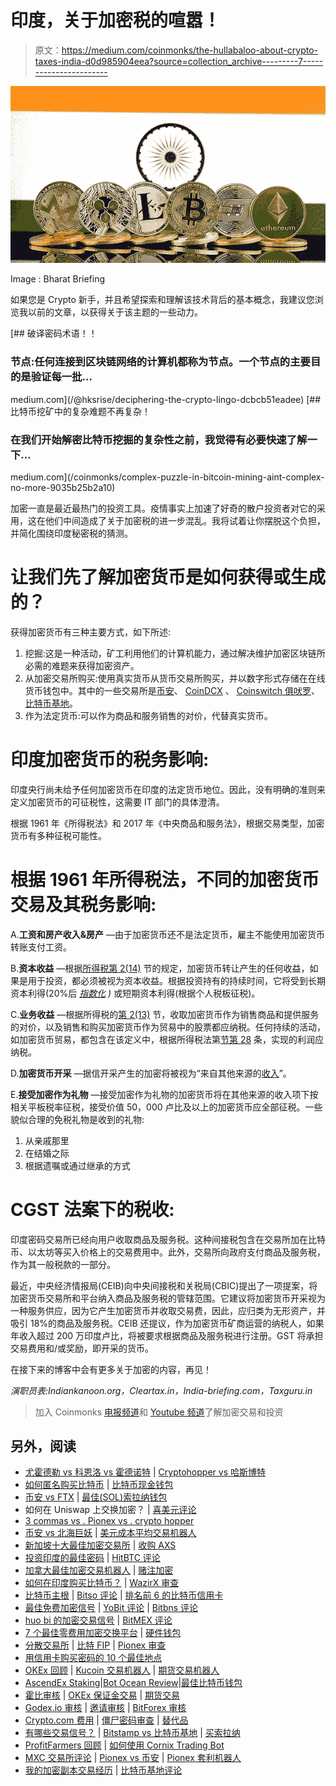 # 印度，关于加密税的喧嚣！

> 原文：<https://medium.com/coinmonks/the-hullabaloo-about-crypto-taxes-india-d0d985904eea?source=collection_archive---------7----------------------->

![](img/f2fc0e7ad49e1e5475bb74b97b67ad88.png)

Image : Bharat Briefing

如果您是 Crypto 新手，并且希望探索和理解该技术背后的基本概念，我建议您浏览我以前的文章，以获得关于该主题的一些动力。

[](/@hksrise/deciphering-the-crypto-lingo-dcbcb51eadee) [## 破译密码术语！！

### 节点:任何连接到区块链网络的计算机都称为节点。一个节点的主要目的是验证每一批…

medium.com](/@hksrise/deciphering-the-crypto-lingo-dcbcb51eadee) [](/coinmonks/complex-puzzle-in-bitcoin-mining-aint-complex-no-more-9035b25b2a10) [## 比特币挖矿中的复杂难题不再复杂！

### 在我们开始解密比特币挖掘的复杂性之前，我觉得有必要快速了解一下…

medium.com](/coinmonks/complex-puzzle-in-bitcoin-mining-aint-complex-no-more-9035b25b2a10) 

加密一直是最近最热门的投资工具。疫情事实上加速了好奇的散户投资者对它的采用，这在他们中间造成了关于加密税的进一步混乱。我将试着让你摆脱这个负担，并简化围绕印度秘密税的猜测。

# 让我们先了解加密货币是如何获得或生成的？

获得加密货币有三种主要方式，如下所述:

1.  挖掘:这是一种活动，矿工利用他们的计算机能力，通过解决维护加密区块链所必需的难题来获得加密资产。
2.  从加密交易所购买:使用真实货币从货币交易所购买，并以数字形式存储在在线货币钱包中。其中的一些交易所是[币安](https://www.binance.com/en)、 [CoinDCX](https://coindcx.com/) 、 [Coinswitch 俱吠罗](https://coinswitch.co/)、[比特币基地](https://www.coinbase.com/)。
3.  作为法定货币:可以作为商品和服务销售的对价，代替真实货币。

# 印度加密货币的税务影响:

印度央行尚未给予任何加密货币在印度的法定货币地位。因此，没有明确的准则来定义加密货币的可征税性，这需要 IT 部门的具体澄清。

根据 1961 年《所得税法》和 2017 年《中央商品和服务法》，根据交易类型，加密货币有多种征税可能性。

# 根据 1961 年所得税法，不同的加密货币交易及其税务影响:

A.**工资和房产收入&房产** —由于加密货币还不是法定货币，雇主不能使用加密货币转账支付工资。

B.**资本收益** —根据[所得税第 2(14)](https://indiankanoon.org/doc/1944929/) 节的规定，加密货币转让产生的任何收益，如果是用于投资，都必须被视为资本收益。根据投资持有的持续时间，它将受到长期资本利得(20%后 [*指数化*](https://cleartax.in/s/indexation-helps-reduce-tax-debt-fund-gains#:~:text=Indexation%20is%20used%20to%20adjust,effectively%20means%20a%20lower%20tax.&text=The%20rate%20of%20inflation%20to,Cost%20Inflation%20Index%20(CII).) *)* 或短期资本利得(根据个人税板征税)。

C.**业务收益** —根据所得税的[第 2(13)](https://indiankanoon.org/doc/1272810/) 节，收取加密货币作为销售商品和提供服务的对价，以及销售和购买加密货币作为贸易中的股票都应纳税。任何持续的活动，如加密货币贸易，都包含在该定义中，根据所得税法第[节第 28](https://taxguru.in/income-tax/section-28-profits-gains-business-profession.html) 条，实现的利润应纳税。

D.**加密货币开采** —据信开采产生的加密将被视为“来自其他来源的[收入](https://taxguru.in/income-tax/notes-income-sources.html)”。

E.**接受加密作为礼物** —接受加密作为礼物的加密货币将在其他来源的收入项下按相关平板税率征税，接受价值 50，000 卢比及以上的加密货币应全部征税。一些貌似合理的免税礼物是收到的礼物:

1.  从亲戚那里
2.  在结婚之际
3.  根据遗嘱或通过继承的方式

# CGST 法案下的税收:

印度密码交易所已经向用户收取商品及服务税。这种间接税包含在交易所加在比特币、以太坊等买入价格上的交易费用中。此外，交易所向政府支付商品及服务税，作为其一般税款的一部分。

最近，中央经济情报局(CEIB)向中央间接税和关税局(CBIC)提出了一项提案，将加密货币交易所和平台纳入商品及服务税的管辖范围。它建议将加密货币开采视为一种服务供应，因为它产生加密货币并收取交易费，因此，应归类为无形资产，并吸引 18%的商品及服务税。CEIB 还提议，作为加密货币矿商运营的纳税人，如果年收入超过 200 万印度卢比，将被要求根据商品及服务税进行注册。GST 将承担交易费用和/或奖励，即开采的货币。

在接下来的博客中会有更多关于加密的内容，再见！

*演职员表:Indiankanoon.org，Cleartax.in，India-briefing.com，Taxguru.in*

> 加入 Coinmonks [电报频道](https://t.me/coincodecap)和 [Youtube 频道](https://www.youtube.com/c/coinmonks/videos)了解加密交易和投资

## 另外，阅读

*   [尤霍德勒 vs 科恩洛 vs 霍德诺特](/coinmonks/youhodler-vs-coinloan-vs-hodlnaut-b1050acde55a) | [Cryptohopper vs 哈斯博特](https://blog.coincodecap.com/cryptohopper-vs-haasbot)
*   [如何匿名购买比特币](https://blog.coincodecap.com/buy-bitcoin-anonymously) | [比特币现金钱包](https://blog.coincodecap.com/bitcoin-cash-wallets)
*   [币安 vs FTX](https://blog.coincodecap.com/binance-vs-ftx) | [最佳(SOL)索拉纳钱包](https://blog.coincodecap.com/solana-wallets)
*   如何在 Uniswap 上交换加密？ | [喜美元评论](https://blog.coincodecap.com/hi-dollar-review)
*   [3 commas vs . Pionex vs . crypto hopper](https://blog.coincodecap.com/3commas-vs-pionex-vs-cryptohopper)
*   [币安 vs 北海巨妖](https://blog.coincodecap.com/binance-vs-kraken) | [美元成本平均交易机器人](https://blog.coincodecap.com/pionex-dca-bot)
*   [新加坡十大最佳加密交易所](https://blog.coincodecap.com/crypto-exchange-in-singapore) | [收购 AXS](https://blog.coincodecap.com/buy-axs-token)
*   [投资印度的最佳密码](https://blog.coincodecap.com/best-crypto-to-invest-in-india-in-2021) | [HitBTC 评论](/coinmonks/hitbtc-review-c5143c5d53c2)
*   [加拿大最佳加密交易机器人](https://blog.coincodecap.com/5-best-crypto-trading-bots-in-canada) | [赌注加密](https://blog.coincodecap.com/staking-crypto)
*   [如何在印度购买比特币？](/coinmonks/buy-bitcoin-in-india-feb50ddfef94) | [WazirX 审查](/coinmonks/wazirx-review-5c811b074f5b)
*   [比特币主根](https://blog.coincodecap.com/bitcoin-taproot) | [Bitso 评论](https://blog.coincodecap.com/bitso-review) | [排名前 6 的比特币信用卡](/coinmonks/bitcoin-credit-card-bc8ab6f377c6)
*   [最佳免费加密信号](https://blog.coincodecap.com/free-crypto-signals) | [YoBit 评论](/coinmonks/yobit-review-175464162c62) | [Bitbns 评论](/coinmonks/bitbns-review-38256a07e161)
*   [huo bi 的加密交易信号](https://blog.coincodecap.com/huobi-crypto-trading-signals) | [BitMEX 评论](https://blog.coincodecap.com/bitmex-review)
*   [7 个最佳零费用加密交换平台](https://blog.coincodecap.com/zero-fee-crypto-exchanges) | [硬件钱包](/coinmonks/hardware-wallets-dfa1211730c6)
*   [分散交易所](https://blog.coincodecap.com/what-are-decentralized-exchanges) | [比特 FIP](https://blog.coincodecap.com/bitbns-fip) | [Pionex 审查](https://blog.coincodecap.com/pionex-review-exchange-with-crypto-trading-bot)
*   [用信用卡购买密码的 10 个最佳地点](https://blog.coincodecap.com/buy-crypto-with-credit-card)
*   [OKEx 回顾](/coinmonks/okex-review-6b369304110f) | [Kucoin 交易机器人](/coinmonks/kucoin-trading-bot-automate-your-trades-8cf0ca2138e0) | [期货交易机器人](/coinmonks/futures-trading-bots-5a282ccee3f5)
*   [AscendEx Staking](https://blog.coincodecap.com/ascendex-staking)|[Bot Ocean Review](https://blog.coincodecap.com/bot-ocean-review)|[最佳比特币钱包](https://blog.coincodecap.com/bitcoin-wallets-india)
*   [霍比审核](https://blog.coincodecap.com/huobi-review) | [OKEx 保证金交易](https://blog.coincodecap.com/okex-margin-trading) | [期货交易](https://blog.coincodecap.com/futures-trading)
*   [Godex.io 审核](/coinmonks/godex-io-review-7366086519fb) | [邀请审核](/coinmonks/invity-review-70f3030c0502) | [BitForex 审核](https://blog.coincodecap.com/bitforex-review)
*   [Crypto.com 费用](/coinmonks/binance-fees-8588ec17965) | [僵尸密码审查](/coinmonks/botcrypto-review-2021-build-your-own-trading-bot-coincodecap-6b8332d736c7) | [替代品](https://blog.coincodecap.com/crypto-com-alternatives)
*   [有哪些交易信号？](https://blog.coincodecap.com/trading-signal) | [Bitstamp vs 比特币基地](https://blog.coincodecap.com/bitstamp-coinbase) | [买索拉纳](https://blog.coincodecap.com/buy-solana)
*   [ProfitFarmers 回顾](https://blog.coincodecap.com/profitfarmers-review) | [如何使用 Cornix Trading Bot](https://blog.coincodecap.com/cornix-trading-bot)
*   [MXC 交易所评论](/coinmonks/mxc-exchange-review-3af0ec1cba8c) | [Pionex vs 币安](https://blog.coincodecap.com/pionex-vs-binance) | [Pionex 套利机器人](https://blog.coincodecap.com/pionex-arbitrage-bot)
*   [我的加密副本交易经历](/coinmonks/my-experience-with-crypto-copy-trading-d6feb2ce3ac5) | [比特币基地评论](/coinmonks/coinbase-review-6ef4e0f56064)